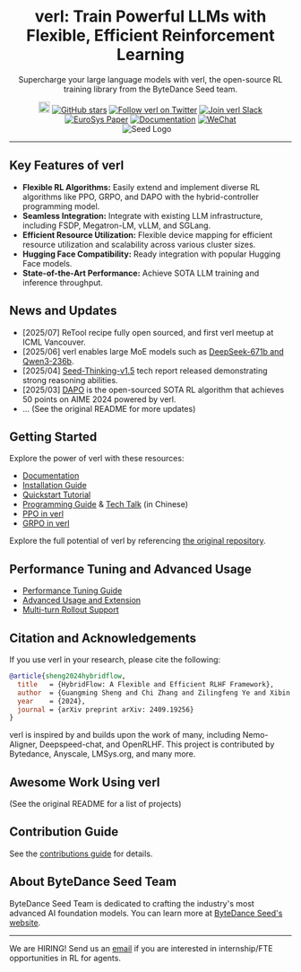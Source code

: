 <div align="center">
  <h1>verl: Train Powerful LLMs with Flexible, Efficient Reinforcement Learning</h1>
  <p>Supercharge your large language models with verl, the open-source RL training library from the ByteDance Seed team.</p>
</div>

<div align="center">
  <a href="https://deepwiki.com/volcengine/verl"><img src="https://devin.ai/assets/deepwiki-badge.png" alt="Ask DeepWiki.com" style="height:20px;"></a>
  <a href="https://github.com/volcengine/verl/stargazers"><img src="https://img.shields.io/github/stars/volcengine/verl?style=social" alt="GitHub stars"></a>
  <a href="https://twitter.com/verl_project"><img src="https://img.shields.io/twitter/follow/verl_project?style=social" alt="Follow verl on Twitter"></a>
  <a href="https://join.slack.com/t/verlgroup/shared_invite/zt-2w5p9o4c3-yy0x2Q56s_VlGLsJ93A6vA"><img src="https://img.shields.io/badge/Slack-verl-blueviolet?logo=slack&amp" alt="Join verl Slack"></a>
  <a href="https://arxiv.org/pdf/2409.19256"><img src="https://img.shields.io/static/v1?label=EuroSys&message=Paper&color=red" alt="EuroSys Paper"></a>
  <a href="https://verl.readthedocs.io/en/latest/"><img src="https://img.shields.io/badge/documentation-blue" alt="Documentation"></a>
  <a href="https://raw.githubusercontent.com/eric-haibin-lin/verl-community/refs/heads/main/WeChat.JPG"><img src="https://img.shields.io/badge/微信-green?logo=wechat&amp" alt="WeChat"></a>
</div>

<img src="https://github.com/user-attachments/assets/c42e675e-497c-4508-8bb9-093ad4d1f216" alt="Seed Logo" style="display: block; margin: 0 auto; max-width: 100px;">

<hr>

## Key Features of verl

*   **Flexible RL Algorithms:** Easily extend and implement diverse RL algorithms like PPO, GRPO, and DAPO with the hybrid-controller programming model.
*   **Seamless Integration:** Integrate with existing LLM infrastructure, including FSDP, Megatron-LM, vLLM, and SGLang.
*   **Efficient Resource Utilization:** Flexible device mapping for efficient resource utilization and scalability across various cluster sizes.
*   **Hugging Face Compatibility:** Ready integration with popular Hugging Face models.
*   **State-of-the-Art Performance:** Achieve SOTA LLM training and inference throughput.

## News and Updates

*   [2025/07] ReTool recipe fully open sourced, and first verl meetup at ICML Vancouver.
*   [2025/06] verl enables large MoE models such as [DeepSeek-671b and Qwen3-236b](https://verl.readthedocs.io/en/latest/perf/dpsk.html).
*   [2025/04]  [Seed-Thinking-v1.5](https://github.com/ByteDance-Seed/Seed-Thinking-v1.5/blob/main/seed-thinking-v1.5.pdf) tech report released demonstrating strong reasoning abilities.
*   [2025/03] [DAPO](https://dapo-sia.github.io/) is the open-sourced SOTA RL algorithm that achieves 50 points on AIME 2024 powered by verl.
*   ... (See the original README for more updates)

## Getting Started

Explore the power of verl with these resources:

*   [Documentation](https://verl.readthedocs.io/en/latest/index.html)
*   [Installation Guide](https://verl.readthedocs.io/en/latest/start/install.html)
*   [Quickstart Tutorial](https://verl.readthedocs.io/en/latest/start/quickstart.html)
*   [Programming Guide](https://verl.readthedocs.io/en/latest/hybrid_flow.html) & [Tech Talk](https://hcqnc.xetlk.com/sl/3vACOK) (in Chinese)
*   [PPO in verl](https://verl.readthedocs.io/en/latest/algo/ppo.html)
*   [GRPO in verl](https://verl.readthedocs.io/en/latest/algo/grpo.html)

Explore the full potential of verl by referencing [the original repository](https://github.com/volcengine/verl).

## Performance Tuning and Advanced Usage

*   [Performance Tuning Guide](https://verl.readthedocs.io/en/latest/perf/perf_tuning.html)
*   [Advanced Usage and Extension](https://verl.readthedocs.io/en/latest/advance/fsdp_extension.html)
*   [Multi-turn Rollout Support](https://verl.readthedocs.io/en/latest/sglang_multiturn/multiturn.html)

## Citation and Acknowledgements

If you use verl in your research, please cite the following:

```bibtex
@article{sheng2024hybridflow,
  title   = {HybridFlow: A Flexible and Efficient RLHF Framework},
  author  = {Guangming Sheng and Chi Zhang and Zilingfeng Ye and Xibin Wu and Wang Zhang and Ru Zhang and Yanghua Peng and Haibin Lin and Chuan Wu},
  year    = {2024},
  journal = {arXiv preprint arXiv: 2409.19256}
}
```

verl is inspired by and builds upon the work of many, including Nemo-Aligner, Deepspeed-chat, and OpenRLHF. This project is contributed by Bytedance, Anyscale, LMSys.org, and many more.

## Awesome Work Using verl

(See the original README for a list of projects)

## Contribution Guide

See the [contributions guide](CONTRIBUTING.md) for details.

## About ByteDance Seed Team

ByteDance Seed Team is dedicated to crafting the industry's most advanced AI foundation models. You can learn more at [ByteDance Seed's website](https://team.doubao.com/).

---

We are HIRING! Send us an [email](mailto:haibin.lin@bytedance.com) if you are interested in internship/FTE opportunities in RL for agents.